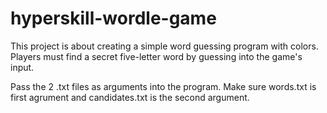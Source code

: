 # hyperskill-wordle-game

This project is about creating a simple word guessing program with colors. Players must find a secret five-letter word by guessing into the game's input.

Pass the 2 .txt files as arguments into the program. Make sure words.txt is first agrument and candidates.txt is the second argument.
